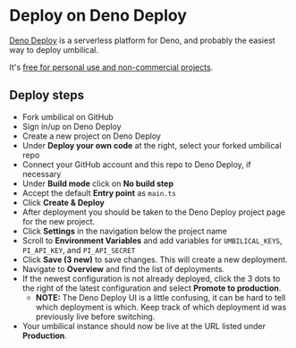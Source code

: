 # Deploy on Deno Deploy

[Deno Deploy](https://deno.com/deploy) is a serverless platform for Deno, and probably the easiest way to deploy umbilical.

It's [free for personal use and non-commercial projects](https://deno.com/deploy/pricing).

## Deploy steps

- Fork umbilical on GitHub
- Sign in/up on Deno Deploy
- Create a new project on Deno Deploy
- Under **Deploy your own code** at the right, select your forked umbilical repo
- Connect your GitHub account and this repo to Deno Deploy, if necessary
- Under **Build mode** click on **No build step**
- Accept the default **Entry point** as `main.ts`
- Click **Create & Deploy**
- After deployment you should be taken to the Deno Deploy project page for the new project.
- Click **Settings** in the navigation below the project name
- Scroll to **Environment Variables** and add variables for `UMBILICAL_KEYS`, `PI_API_KEY`, and `PI_API_SECRET`
- Click **Save (3 new)** to save changes. This will create a new deployment.
- Navigate to **Overview** and find the list of deployments.
- If the newest configuration is not already deployed, click the 3 dots to the
  right of the latest configuration and select **Promote to production**.
  - **NOTE:** The Deno Deploy UI is a little confusing, it can be hard to tell
    which deployment is which. Keep track of which deployment id was previously
    live before switching.
- Your umbilical instance should now be live at the URL listed under **Production**.
